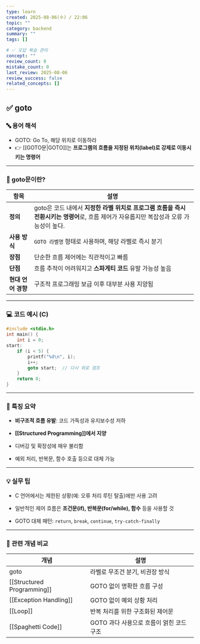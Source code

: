 ```yaml
---
type: learn
created: 2025-08-06(수) / 22:06
topic: ""
category: backend
summary: ""
tags: []

# ✅ 오답 복습 관리
concept: ""
review_count: 0
mistake_count: 0
last_review: 2025-08-06
review_success: false
related_concepts: []
---
```


## ✅ goto

### 🔤 용어 해석

- GOTO: Go To, 해당 위치로 이동하라  
- 👉 [[GOTO문|GOTO]]는 **프로그램의 흐름을 지정된 위치(label)로 강제로 이동시키는 명령어**

---

### 🧩 goto문이란?

| 항목           | 설명                                                                                |
| ------------ | --------------------------------------------------------------------------------- |
| **정의**       | goto은 코드 내에서 **지정한 라벨 위치로 프로그램 흐름을 즉시 전환시키는 명령어**로, 흐름 제어가 자유롭지만 복잡성과 오류 가능성이 높다. |
| **사용 방식**    | `GOTO 라벨명` 형태로 사용하며, 해당 라벨로 즉시 분기                                                 |
| **장점**       | 단순한 흐름 제어에는 직관적이고 빠름                                                              |
| **단점**       | 흐름 추적이 어려워지고 **스파게티 코드** 유발 가능성 높음                                                |
| **현대 언어 경향** | 구조적 프로그래밍 보급 이후 대부분 사용 지양됨                                                        |

---

### 💻 코드 예시 (C)

```c
#include <stdio.h>
int main() {
    int i = 0;
start:
    if (i < 5) {
        printf("%d\n", i);
        i++;
        goto start;  // 다시 위로 점프
    }
    return 0;
}
````

---

### 🧠 특징 요약

- **비구조적 흐름 유발**: 코드 가독성과 유지보수성 저하
    
- **[[Structured Programming]]에서 지양**
    
- 디버깅 및 확장성에 매우 불리함
    
- 예외 처리, 반복문, 함수 호출 등으로 대체 가능
    

---

### 💡 실무 팁

- C 언어에서는 제한된 상황(예: 오류 처리 루틴 탈출)에만 사용 고려
    
- 일반적인 제어 흐름은 **조건문(if), 반복문(for/while), 함수** 등을 사용할 것
    
- GOTO 대체 패턴: `return`, `break`, `continue`, `try-catch-finally`
    

---

### 🔗 관련 개념 비교

| 개념                         | 설명                        |
| -------------------------- | ------------------------- |
| goto                       | 라벨로 무조건 분기, 비권장 방식        |
| [[Structured Programming]] | GOTO 없이 명확한 흐름 구성         |
| [[Exception Handling]]     | GOTO 없이 예외 상황 처리          |
| [[Loop]]                   | 반복 처리를 위한 구조화된 제어문        |
| [[Spaghetti Code]]         | GOTO 과다 사용으로 흐름이 얽힌 코드 구조 |